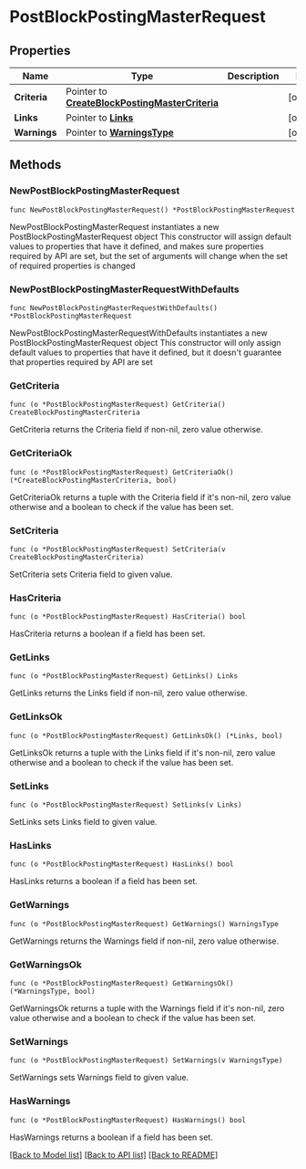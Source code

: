 # PostBlockPostingMasterRequest

## Properties

Name | Type | Description | Notes
------------ | ------------- | ------------- | -------------
**Criteria** | Pointer to [**CreateBlockPostingMasterCriteria**](CreateBlockPostingMasterCriteria.md) |  | [optional] 
**Links** | Pointer to [**Links**](Links.md) |  | [optional] 
**Warnings** | Pointer to [**WarningsType**](WarningsType.md) |  | [optional] 

## Methods

### NewPostBlockPostingMasterRequest

`func NewPostBlockPostingMasterRequest() *PostBlockPostingMasterRequest`

NewPostBlockPostingMasterRequest instantiates a new PostBlockPostingMasterRequest object
This constructor will assign default values to properties that have it defined,
and makes sure properties required by API are set, but the set of arguments
will change when the set of required properties is changed

### NewPostBlockPostingMasterRequestWithDefaults

`func NewPostBlockPostingMasterRequestWithDefaults() *PostBlockPostingMasterRequest`

NewPostBlockPostingMasterRequestWithDefaults instantiates a new PostBlockPostingMasterRequest object
This constructor will only assign default values to properties that have it defined,
but it doesn't guarantee that properties required by API are set

### GetCriteria

`func (o *PostBlockPostingMasterRequest) GetCriteria() CreateBlockPostingMasterCriteria`

GetCriteria returns the Criteria field if non-nil, zero value otherwise.

### GetCriteriaOk

`func (o *PostBlockPostingMasterRequest) GetCriteriaOk() (*CreateBlockPostingMasterCriteria, bool)`

GetCriteriaOk returns a tuple with the Criteria field if it's non-nil, zero value otherwise
and a boolean to check if the value has been set.

### SetCriteria

`func (o *PostBlockPostingMasterRequest) SetCriteria(v CreateBlockPostingMasterCriteria)`

SetCriteria sets Criteria field to given value.

### HasCriteria

`func (o *PostBlockPostingMasterRequest) HasCriteria() bool`

HasCriteria returns a boolean if a field has been set.

### GetLinks

`func (o *PostBlockPostingMasterRequest) GetLinks() Links`

GetLinks returns the Links field if non-nil, zero value otherwise.

### GetLinksOk

`func (o *PostBlockPostingMasterRequest) GetLinksOk() (*Links, bool)`

GetLinksOk returns a tuple with the Links field if it's non-nil, zero value otherwise
and a boolean to check if the value has been set.

### SetLinks

`func (o *PostBlockPostingMasterRequest) SetLinks(v Links)`

SetLinks sets Links field to given value.

### HasLinks

`func (o *PostBlockPostingMasterRequest) HasLinks() bool`

HasLinks returns a boolean if a field has been set.

### GetWarnings

`func (o *PostBlockPostingMasterRequest) GetWarnings() WarningsType`

GetWarnings returns the Warnings field if non-nil, zero value otherwise.

### GetWarningsOk

`func (o *PostBlockPostingMasterRequest) GetWarningsOk() (*WarningsType, bool)`

GetWarningsOk returns a tuple with the Warnings field if it's non-nil, zero value otherwise
and a boolean to check if the value has been set.

### SetWarnings

`func (o *PostBlockPostingMasterRequest) SetWarnings(v WarningsType)`

SetWarnings sets Warnings field to given value.

### HasWarnings

`func (o *PostBlockPostingMasterRequest) HasWarnings() bool`

HasWarnings returns a boolean if a field has been set.


[[Back to Model list]](../README.md#documentation-for-models) [[Back to API list]](../README.md#documentation-for-api-endpoints) [[Back to README]](../README.md)


